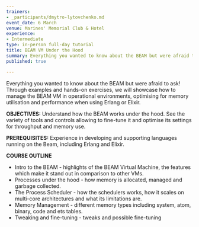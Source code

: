 ```yaml
---
trainers:
- _participants/dmytro-lytovchenko.md
event_date: 6 March
venue: Marines' Memorial Club & Hotel
experience:
- Intermediate
type: in-person full-day tutorial
title: BEAM VM Under the Hood
summary: Everything you wanted to know about the BEAM but were afraid to ask!
published: true

---
```

Everything you wanted to know about the BEAM but were afraid to ask!
Through examples and hands-on exercises, we will showcase how to manage the BEAM VM in operational environments, optimising for memory utilisation and performance when using Erlang or Elixir.

**OBJECTIVES:**
Understand how the BEAM works under the hood.
See the variety of tools and controls allowing to fine-tune it and optimise its settings for throughput and memory use.

**PREREQUISITES:**
Experience in developing and supporting languages running on the Beam, including Erlang and Elixir.

**COURSE OUTLINE**
* Intro to the BEAM - highlights of the BEAM Virtual Machine, the features which make it stand out in comparison to other VMs.
* Processes under the hood - how memory is allocated, managed and garbage collected.
* The Process Scheduler - how the schedulers works, how it scales on multi-core architectures and what its limitations are.
* Memory Management - different memory types including system, atom, binary, code and ets tables.
* Tweaking and fine-tuning - tweaks and possible fine-tuning
